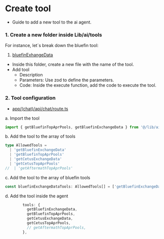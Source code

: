 # Create tool

- Guide to add a new tool to the ai agent.

### 1. Create a new folder inside Lib/ai/tools

For instance, let´s break down the bluefin tool:

1. [bluefinExhangeData](./lib/ai/tools/bluefin/bluefinExchangeData.ts)

- Inside this folder, create a new file with the name of the tool.
- Add tool
  - Description
  - Parameters: Use zod to define the parameters.
  - Code: Inside the execute function, add the code to execute the tool.

### 2. Tool configuration

- [app/(chat)/api/chat/route.ts](<./app/(chat)/api/chat/route.ts>)

a. Import the tool

```typescript
import { getBluefinTopAprPools, getBluefinExchangeData } from '@/lib/ai/tools/bluefin'
```

b. Add the tool to the array of tools

```typescript
type AllowedTools =
  | 'getBluefinExchangeData'
  | 'getBluefinTopAprPools'
  | 'getCetusExchangeData'
  | 'getCetusTopAprPools'
//  | 'getAftermathTopAprPools'
```

c. Add the tool to the array of bluefin tools

```typescript
const bluefinExchangeDataTools: AllowedTools[] = ['getBluefinExchangeData', 'getBluefinTopAprPools']
```

d. Add the tool inside the agent

```typescript
        tools: {
          getBluefinExchangeData,
          getBluefinTopAprPools,
          getCetusExchangeData,
          getCetusTopAprPools,
          // getAftermathTopAprPools,
        },
```
